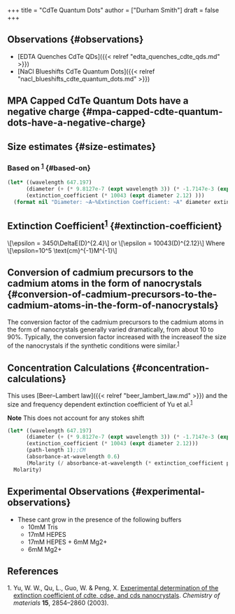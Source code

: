 +++
title = "CdTe Quantum Dots"
author = ["Durham Smith"]
draft = false
+++

## Observations {#observations}

-   [EDTA Quenches CdTe QDs]({{< relref "edta_quenches_cdte_qds.md" >}})
-   [NaCl Blueshifts CdTe Quantum Dots]({{< relref "nacl_blueshifts_cdte_quantum_dots.md" >}})


## MPA Capped CdTe Quantum Dots have a negative charge {#mpa-capped-cdte-quantum-dots-have-a-negative-charge}


## Size estimates {#size-estimates}


### Based on <sup><a href="#citeproc_bib_item_1">1</a></sup> {#based-on}

```lisp
(let* ((wavelength 647.197)
      (diameter (+ (* 9.8127e-7 (expt wavelength 3)) (* -1.7147e-3 (expt wavelength 2)) (* 1.0064 wavelength)  -194.84))
      (extinction_coefficient (* 10043 (expt diameter 2.12) )))
  (format nil "Diameter: ~A~%Extinction Coefficient: ~A" diameter extinction_coefficient))

```


## Extinction Coefficient<sup><a href="#citeproc_bib_item_1">1</a></sup> {#extinction-coefficient}

\\[\epsilon = 3450\DeltaE(D)^{2.4}\\]
or
\\[\epsilon = 10043(D)^{2.12}\\]
Where \\[\epsilon=10^5 \text{cm}^{-1}M^{-1}\\]


## Conversion of cadmium precursors to the cadmium atoms in the form of nanocrystals {#conversion-of-cadmium-precursors-to-the-cadmium-atoms-in-the-form-of-nanocrystals}

The conversion factor of the cadmium precursors to the cadmium atoms in the form of nanocrystals generally varied dramatically, from about 10 to 90%. Typically, the conversion factor increased with the increaseof the size of the nanocrystals if the synthetic conditions were similar.<sup><a href="#citeproc_bib_item_1">1</a></sup>


## Concentration Calculations {#concentration-calculations}

This uses [Beer–Lambert law]({{< relref "beer_lambert_law.md" >}}) and the size and frequency dependent extinction coefficient of Yu et al.<sup><a href="#citeproc_bib_item_1">1</a></sup>

**Note** This does not account for any stokes shift

```lisp
(let* ((wavelength 647.197)
      (diameter (+ (* 9.8127e-7 (expt wavelength 3)) (* -1.7147e-3 (expt wavelength 2)) (* 1.0064 wavelength)  -194.84))
      (extinction_coefficient (* 10043 (expt diameter 2.12)))
      (path-length 1);;CM
      (absorbance-at-wavelength 0.6)
      (Molarity (/ absorbance-at-wavelength (* extinction_coefficient path-length))))
  Molarity)
```


## Experimental Observations {#experimental-observations}

-   These cant grow in the presence of the following buffers
    -   10mM Tris
    -   17mM HEPES
    -   17mM HEPES + 6mM Mg2+
    -   6mM Mg2+

## References

<style>.csl-left-margin{float: left; padding-right: 0em;}
 .csl-right-inline{margin: 0 0 0 1em;}</style><div class="csl-bib-body">
  <div class="csl-entry"><a id="citeproc_bib_item_1"></a>
    <div class="csl-left-margin">1.</div><div class="csl-right-inline">Yu, W. W., Qu, L., Guo, W. &#38; Peng, X. <a href="https://doi.org/10.1021/cm034081k">Experimental determination of the extinction coefficient of cdte, cdse, and cds nanocrystals</a>. <i>Chemistry of materials</i> <b>15</b>, 2854–2860 (2003).</div>
  </div>
</div>
